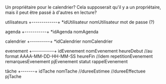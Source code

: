 Un propriétaire pour le calendrier? Cela supposerait qu'il y a un propriétaire, mais il peut être passé à d'autres en lecture?

 utilisateurs
+-------------+
*idUtilisateur
nomUtilisateur
mot de passe (?)


  agenda
+-----------+
 *idAgenda
 nomAgenda

  calendrier
 +----------+
 *idCalendrier
 nomCalendrier

  evenement
 +-----------+
  idEvenement
  nomEvenement
  heureDebut //au format AAAA-MM-DD-HH-MM-SS
  heureFin //idem
  repetitionEvenement
  remarquesEvenement
  pjEvenement
  statut
  rappelEvenement



  tâche
+-------+
  idTache
  nomTache
  //dureeEstimee
  //dureeEffectuee
  pjTache
